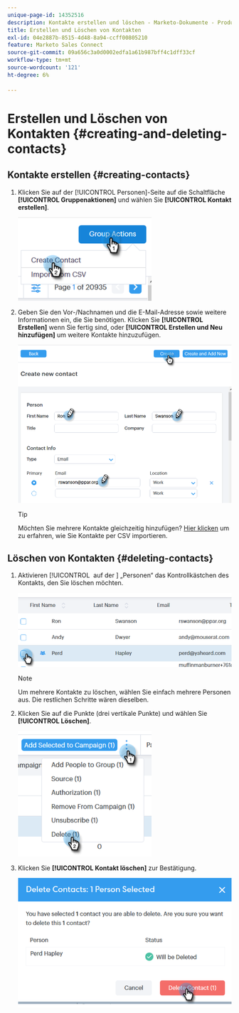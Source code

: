 ```yaml
---
unique-page-id: 14352516
description: Kontakte erstellen und löschen - Marketo-Dokumente - Produktdokumentation
title: Erstellen und Löschen von Kontakten
exl-id: 04e2887b-8515-4d48-8a94-ccff00805210
feature: Marketo Sales Connect
source-git-commit: 09a656c3a0d0002edfa1a61b987bff4c1dff33cf
workflow-type: tm+mt
source-wordcount: '121'
ht-degree: 6%

---
```


# Erstellen und Löschen von Kontakten {#creating-and-deleting-contacts}

## Kontakte erstellen {#creating-contacts}

1. Klicken Sie auf der [!UICONTROL Personen]-Seite auf die Schaltfläche **[!UICONTROL Gruppenaktionen]** und wählen Sie **[!UICONTROL Kontakt erstellen]**.

   ![](assets/one-2.png)

1. Geben Sie den Vor-/Nachnamen und die E-Mail-Adresse sowie weitere Informationen ein, die Sie benötigen. Klicken Sie **[!UICONTROL Erstellen]** wenn Sie fertig sind, oder **[!UICONTROL Erstellen und Neu hinzufügen]** um weitere Kontakte hinzuzufügen.

   ![](assets/two-2.png)

   >[!TIP]
   >
   >Möchten Sie mehrere Kontakte gleichzeitig hinzufügen? [Hier klicken](/help/marketo/product-docs/marketo-sales-connect/people/managing-contacts/import-contacts-via-csv.md) um zu erfahren, wie Sie Kontakte per CSV importieren.

## Löschen von Kontakten {#deleting-contacts}

1. Aktivieren [!UICONTROL &#x200B; auf der &#x200B;] „Personen“ das Kontrollkästchen des Kontakts, den Sie löschen möchten.

   ![](assets/three-2.png)

   >[!NOTE]
   >
   >Um mehrere Kontakte zu löschen, wählen Sie einfach mehrere Personen aus. Die restlichen Schritte wären dieselben.

1. Klicken Sie auf die Punkte (drei vertikale Punkte) und wählen Sie **[!UICONTROL Löschen]**.

   ![](assets/four-2.png)

1. Klicken Sie **[!UICONTROL Kontakt löschen]** zur Bestätigung.

   ![](assets/five-2.png)
